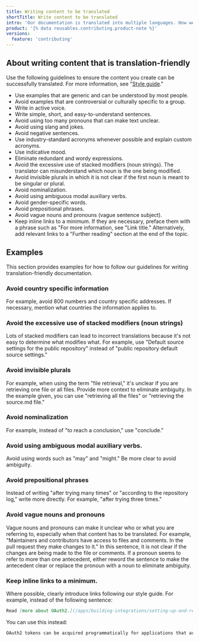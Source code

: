 ```yaml
---
title: Writing content to be translated
shortTitle: Write content to be translated
intro: 'Our documentation is translated into multiple languages. How we approach writing the English language documentation can greatly improve the quality of those translations.'
product: '{% data reusables.contributing.product-note %}'
versions:
  feature: 'contributing'
---
```


## About writing content that is translation-friendly

Use the following guidelines to ensure the content you create can be successfully translated. For more information, see "[Style guide](/contributing/style-guide-and-content-model/style-guide)."

- Use examples that are generic and can be understood by most people.
- Avoid examples that are controversial or culturally specific to a group.
- Write in active voice.
- Write simple, short, and easy-to-understand sentences.
- Avoid using too many pronouns that can make text unclear.
- Avoid using slang and jokes.
- Avoid negative sentences.
- Use industry-standard acronyms whenever possible and explain custom acronyms.
- Use indicative mood.
- Eliminate redundant and wordy expressions.
- Avoid the excessive use of stacked modifiers (noun strings). The translator can misunderstand which noun is the one being modified.
- Avoid invisible plurals in which it is not clear if the first noun is meant to be singular or plural.
- Avoid nominalization.
- Avoid using ambiguous modal auxiliary verbs.
- Avoid gender-specific words.
- Avoid prepositional phrases.
- Avoid vague nouns and pronouns (vague sentence subject).
- Keep inline links to a minimum. If they are necessary, preface them with a phrase such as "For more information, see "Link title." Alternatively, add relevant links to a "Further reading" section at the end of the topic.

## Examples

This section provides examples for how to follow our guidelines for writing translation-friendly documentation.

### Avoid country specific information

For example, avoid 800 numbers and country specific addresses. If necessary, mention what countries the information applies to.

### Avoid the excessive use of stacked modifiers (noun strings)

Lots of stacked modifiers can lead to incorrect translations because it's not easy to determine what modifies what. For example, use "Default source settings for the public repository" instead of "public repository default source settings."

### Avoid invisible plurals

For example, when using the term "file retrieval," it's unclear if you are retrieving one file or all files. Provide more context to eliminate ambiguity. In the example given, you can use "retrieving all the files" or "retrieving the source.md file."

### Avoid nominalization

For example, instead of "to reach a conclusion," use "conclude."

### Avoid using ambiguous modal auxiliary verbs.

Avoid using words such as "may" and "might." Be more clear to avoid ambiguity.

### Avoid prepositional phrases

Instead of writing "after trying many times" or "according to the repository log," write more directly. For example, "after trying three times."

### Avoid vague nouns and pronouns

Vague nouns and pronouns can make it unclear who or what you are referring to, especially when that content has to be translated. For example, "Maintainers and contributors have access to files and comments. In the pull request they make changes to it." In this sentence, it is not clear if the changes are being made to the file or comments. If a pronoun seems to refer to more than one antecedent, either reword the sentence to make the antecedent clear or replace the pronoun with a noun to eliminate ambiguity.

### Keep inline links to a minimum.

Where possible, clearly introduce links following our style guide. For example, instead of the following sentence:

```markdown
Read [more about OAuth2.](/apps/building-integrations/setting-up-and-registering-oauth-apps/) Note that OAuth2 tokens can be [acquired programmatically](/rest/reference/oauth-authorizations/#create-a-new-authorization), for applications that are not websites.
```

You can use this instead:

```markdown
OAuth2 tokens can be acquired programmatically for applications that are not websites. For more information, see "[Setting up and registering OAuth Apps](apps/building-integrations/setting-up-and-registering-oauth-apps/)" and "[Create a new authorization](/rest/reference/oauth-authorizations/#create-a-new-authorization)."
```
